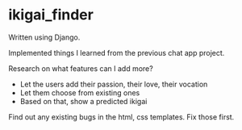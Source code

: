 # ikigai_finder
Written using Django.

Implemented things I learned from the previous chat app project.

Research on what features can I add more?
- Let the users add their passion, their love, their vocation
- Let them choose from existing ones
- Based on that, show a predicted ikigai

Find out any existing bugs in the html, css templates. Fix those first.

